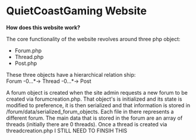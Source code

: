 # QuietCoastGaming Website

**How does this website work?**

The core functionality of the website revolves around three php object:
- Forum.php
- Thread.php
- Post.php

These three objects have a hierarchical relation ship:  
Forum -0...\*-> Thread -0...\*-> Post  
  
A forum object is created when the site admin requests a new forum to be created via forumcreation.php.
That object's is initialized and its state is modified to preference, it is then serialized and that
information is stored in /forum/data/serialized_forum_objects. Each file in there represents a different forum.
The main data that is stored in the forum are an array of threads (initially there are 0 threads). Once a
thread is created via threadcreation.php I STILL NEED TO FINSIH THIS
